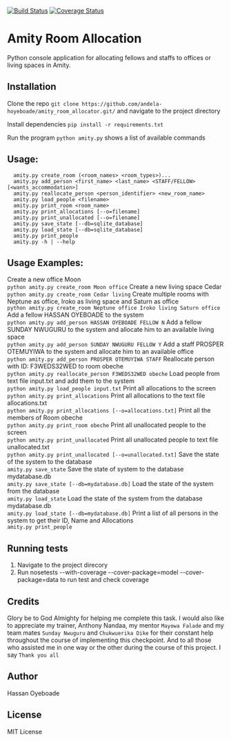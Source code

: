 <snippet>
<content>

[![Build Status](https://travis-ci.org/andela-hoyeboade/amity_room_allocator.svg?branch=working)](https://travis-ci.org/andela-hoyeboade/amity_room_allocator) [![Coverage Status](https://coveralls.io/repos/github/andela-hoyeboade/amity_room_allocator/badge.svg?branch=working)](https://coveralls.io/github/andela-hoyeboade/amity_room_allocator?branch=working)

# Amity Room Allocation
Python console application for allocating fellows and staffs to offices or living spaces in Amity.

## Installation
Clone the repo
```git clone https://github.com/andela-hoyeboade/amity_room_allocator.git/``` and navigate to the project directory

Install dependencies
```pip install -r requirements.txt```

Run the program 
```python amity.py``` shows a list of available commands

## Usage:
```
  amity.py create_room (<room_names> <room_types>)...
  amity.py add_person <first_name> <last_name> <STAFF/FELLOW> [<wants_accommodation>]
  amity.py reallocate_person <person_identifier> <new_room_name>
  amity.py load_people <filename>
  amity.py print_room <room_name>
  amity.py print_allocations [--o=filename]
  amity.py print_unallocated [--o=filename]
  amity.py save_state [--db=sqlite_database]
  amity.py load_state [--db=sqlite_database]
  amity.py print_people
  amity.py -h | --help
```
## Usage Examples:

  Create a new office Moon <br />
  `python amity.py create_room Moon office` 
  Create a new living space Cedar <br />
  `python amity.py create_room Cedar living` 
  Create multiple rooms with Neptune as office, Iroko as living space and Saturn as office <br />
  `python amity.py create_room Neptune office Iroko living Saturn office`
  Add a fellow HASSAN OYEBOADE to the system <br />
  `python amity.py add_person HASSAN OYEBOADE FELLOW N`
  Add a fellow SUNDAY NWUGURU to the system and allocate him to an available living space <br />
  `python amity.py add_person SUNDAY NWUGURU FELLOW Y` 
  Add a staff PROSPER OTEMUYIWA to the system and allocate him to an available office <br />
  `python amity.py add_person PROSPER OTEMUYIWA STAFF`
  Reallocate person with ID: F3WEDS32WED to room obeche <br />
  `python amity.py reallocate_person F3WEDS32WED obeche` 
  Load people from text file input.txt and add them to the system <br />
  `python amity.py load_people input.txt`
  Print all allocations to the screen <br />
  `python amity.py print_allocations`
  Print all allocations to the text file allocations.txt <br />
  `python amity.py print_allocations [--o=allocations.txt]`
  Print all the members of Room obeche <br />
  `python amity.py print_room obeche`
  Print all unallocated people to the screen <br />
  `python amity.py print_unallocated`
  Print all unallocated people to text file unallocated.txt <br />
  `python amity.py print_unallocated [--o=unallocated.txt]` 
  Save the state of the system to the database <br />
  `amity.py save_state`
  Save the state of system to the database mydatabase.db <br />
  `amity.py save_state [--db=mydatabase.db]` 
  Load the state of the system from the database <br />
  `amity.py load_state`
  Load the state of the system from the database mydatabase.db <br />
  `amity.py load_state [--db=mydatabase.db]`
  Print a list of all persons in the system to get their ID, Name and Allocations <br>
  `amity.py print_people`

## Running tests
1. Navigate to the project direcory
2. Run nosetests --with-coverage --cover-package=model --cover-package=data to run test and check coverage

## Credits
Glory be to God Almighty for helping me complete this task. I would also like to appreciate my trainer, Anthony Nandaa, my mentor `Mayowa Falade` and my team mates `Sunday Nwuguru` and `Chukwuerika Dike` for their constant help throughout the course of implementing this checkpoint. And to all those who assisted me in one way or the other during the course of this project. I say `Thank you all`

## Author
Hassan Oyeboade

## License
MIT License

</content>
</snippet>